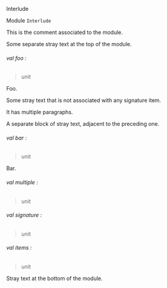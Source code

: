 Interlude

Module `Interlude`

This is the comment associated to the module.

Some separate stray text at the top of the module.

<a id="val-foo"></a>

###### val foo :

> unit

Foo.

Some stray text that is not associated with any signature item.

It has multiple paragraphs.

A separate block of stray text, adjacent to the preceding one.

<a id="val-bar"></a>

###### val bar :

> unit

Bar.

<a id="val-multiple"></a>

###### val multiple :

> unit

<a id="val-signature"></a>

###### val signature :

> unit

<a id="val-items"></a>

###### val items :

> unit

Stray text at the bottom of the module.
